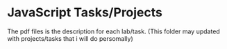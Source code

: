 # JavaScript Tasks/Projects
The pdf files is the description for each lab/task.
(This folder may updated with projects/tasks that i will do persomally)

